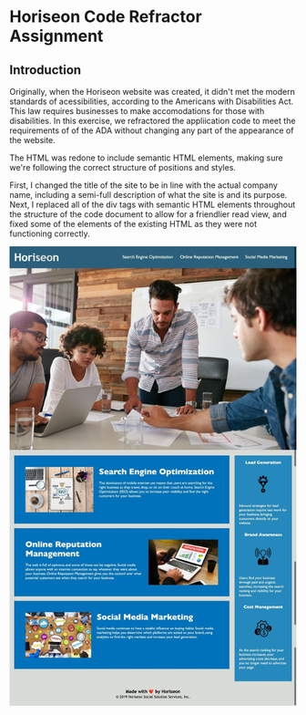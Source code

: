# Horiseon Code Refractor Assignment

## Introduction

Originally, when the Horiseon website was created, it didn't met the modern standards of acessibilities, according to the Americans with Disabilities Act. This law
requires businesses to make accomodations for those with disabilities. In this exercise, we refractored the appliication code to meet the requirements of of the ADA
without changing any part of the appearance of the website.

The HTML was redone to include semantic HTML elements, making sure we're following the correct structure of positions and styles. 

First, I changed the title of the site to be in line with the actual company name, including a semi-full description of what the site is and its purpose. Next,
I replaced all of the div tags with semantic HTML elements throughout the structure of the code document to allow for a friendlier read view, and fixed some of the elements of the existing HTML as they were not functioning correctly.





![refactored website demo](Assets/demo-horiseon-website.jpg) 